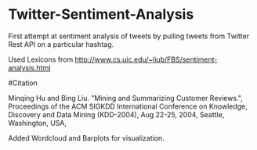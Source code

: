 # Twitter-Sentiment-Analysis


First attempt at sentiment analysis of tweets by pulling tweets from Twitter Rest API on a particular hashtag.

Used Lexicons from http://www.cs.uic.edu/~liub/FBS/sentiment-analysis.html

#Citation

Minqing Hu and Bing Liu. "Mining and Summarizing Customer Reviews.", Proceedings of the ACM SIGKDD International Conference on Knowledge, Discovery and Data Mining (KDD-2004), Aug 22-25, 2004, Seattle, Washington, USA, 


Added Wordcloud and Barplots for visualization.
